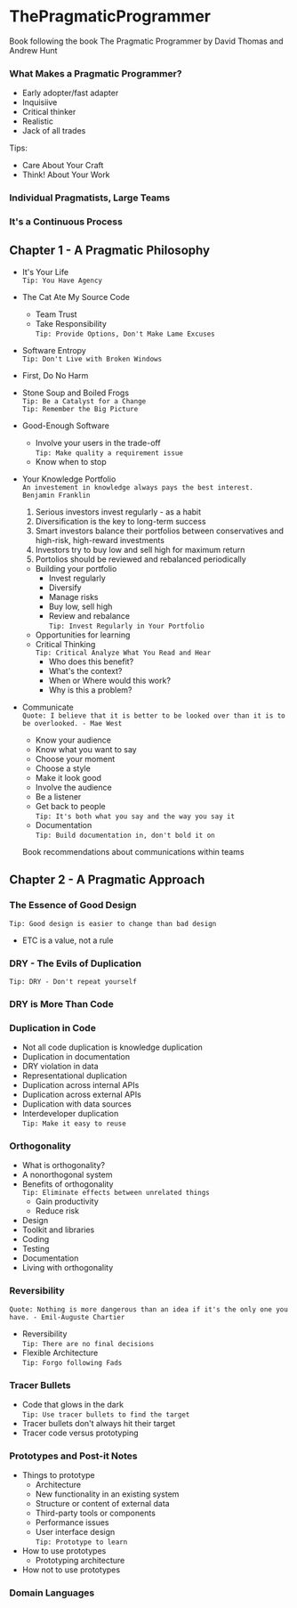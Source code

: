 # ThePragmaticProgrammer
Book following the book The Pragmatic Programmer by David Thomas and Andrew Hunt 

### What Makes a Pragmatic Programmer?
 - Early adopter/fast adapter
 - Inquisiive
 - Critical thinker
 - Realistic
 - Jack of all trades

 Tips:
 - Care About Your Craft
 - Think! About Your Work

 ### Individual Pragmatists, Large Teams

 ### It's a Continuous Process

 ## Chapter 1 - A Pragmatic Philosophy

- It's Your Life  
`Tip: You Have Agency`

- The Cat Ate My Source Code
   - Team Trust
   - Take Responsibility  
`Tip: Provide Options, Don't Make Lame Excuses`

 - Software Entropy  
`Tip: Don't Live with Broken Windows`

 - First, Do No Harm

 - Stone Soup and Boiled Frogs  
`Tip: Be a Catalyst for a Change`  
`Tip: Remember the Big Picture`

 - Good-Enough Software
   - Involve your users in the trade-off  
`Tip: Make quality a requirement issue`
   - Know when to stop

 - Your Knowledge Portfolio  
`An investement in knowledge always pays the best interest.  Benjamin Franklin`  
   1) Serious investors invest regularly - as a habit
   2) Diversification is the key to long-term success
   3) Smart investors balance their portfolios between conservatives and high-risk, high-reward investments
   4) Investors try to buy low and sell high for maximum return
   5) Portolios should be reviewed and rebalanced periodically   
  
   - Building  your portfolio  
      - Invest regularly 
      - Diversify
      - Manage risks
      - Buy low, sell high
      - Review and rebalance  
   `Tip: Invest Regularly in Your Portfolio`
   - Opportunities for learning
   - Critical Thinking  
   `Tip: Critical Analyze What You Read and Hear`
     - Who does this benefit?
     - What's the context?
     - When or Where would this work?
     - Why is this a problem?

- Communicate  
`Quote: I believe that it is better to be looked over than it is to be overlooked. - Mae West`
   - Know your audience
   - Know what you want to say  
   - Choose your moment  
   - Choose a style
   - Make it look good
   - Involve the audience
  - Be a listener
   - Get back to people  
 `Tip: It's both what you say and the way you say it`  
   - Documentation   
`Tip: Build documentation in, don't bold it on`  

  Book recommendations about communications within teams 

## Chapter 2 - A Pragmatic Approach  

### The Essence of Good Design  
`Tip: Good design is easier to change than bad design`
- ETC is a value, not a rule

### DRY - The Evils of Duplication
`Tip: DRY - Don't repeat yourself`

### DRY is More Than Code

### Duplication in Code
 - Not all code duplication is knowledge duplication
 - Duplication in documentation
 - DRY violation in data
 - Representational duplication
 - Duplication across internal APIs
 - Duplication across external APIs
 - Duplication with data sources
 - Interdeveloper duplication  
`Tip: Make it easy to reuse`

### Orthogonality
- What is orthogonality?
- A nonorthogonal system
- Benefits of orthogonality  
`Tip: Eliminate effects between unrelated things`
  - Gain productivity
  - Reduce risk
 - Design
 - Toolkit and libraries
 - Coding
 - Testing
 - Documentation
- Living with orthogonality

### Reversibility
`Quote: Nothing is more dangerous than an idea if it's the only one you have. - Emil-Auguste Chartier`  
- Reversibility  
`Tip: There are no final decisions`
- Flexible Architecture  
`Tip: Forgo following Fads`

### Tracer Bullets
- Code that glows in the dark  
`Tip: Use tracer bullets to find the target`
- Tracer bullets don't always hit their target
- Tracer code versus prototyping

### Prototypes and Post-it Notes
- Things to prototype
  - Architecture
  - New functionality in an existing system
  - Structure or content of external data
  - Third-party tools or components
  - Performance issues
  - User interface design  
  `Tip: Prototype to learn`
- How to use prototypes
  - Prototyping architecture
- How not to use prototypes

### Domain Languages


